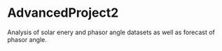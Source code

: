 # AdvancedProject2
Analysis of solar enery and phasor angle datasets as well as forecast of phasor angle.
